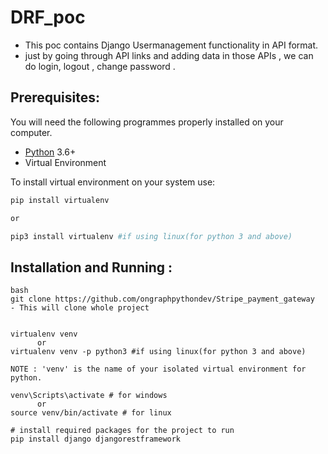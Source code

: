 # DRF_poc 
- This poc contains Django Usermanagement functionality in API format.
- just by going through API links and adding data in those APIs , we can do login, logout , change password .


## Prerequisites:

You will need the following programmes properly installed on your computer.

* [Python](https://www.python.org/) 3.6+
* Virtual Environment

To install virtual environment on your system use:

```bash
pip install virtualenv

or

pip3 install virtualenv #if using linux(for python 3 and above)
```


## Installation and Running :

```
bash
git clone https://github.com/ongraphpythondev/Stripe_payment_gateway
- This will clone whole project


virtualenv venv 
      or 
virtualenv venv -p python3 #if using linux(for python 3 and above)

NOTE : 'venv' is the name of your isolated virtual environment for python.

venv\Scripts\activate # for windows
      or
source venv/bin/activate # for linux

# install required packages for the project to run
pip install django djangorestframework

```
